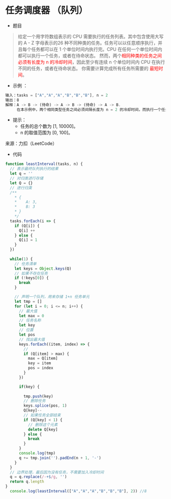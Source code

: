# 任务调度器 （队列）

- 题目
>给定一个用字符数组表示的 CPU 需要执行的任务列表。其中包含使用大写的 A - Z 字母表示的26 种不同种类的任务。任务可以以任意顺序执行，并且每个任务都可以在 1 个单位时间内执行完。CPU 在任何一个单位时间内都可以执行一个任务，或者在待命状态。
然而，两个<font color=red>相同种类的任务之间必须有长度为 n 的冷却时间</font>，因此至少有连续 n 个单位时间内 CPU 在执行不同的任务，或者在待命状态。
你需要计算完成所有任务所需要的  <font color=red>最短时间</font>。

- 示例 ：
```js
输入：tasks = ["A","A","A","B","B","B"], n = 2
输出：8
解释：A -> B -> (待命) -> A -> B -> (待命) -> A -> B.
     在本示例中，两个相同类型任务之间必须间隔长度为 n = 2 的冷却时间，而执行一个任务只需要一个单位时间，所以中间出现了（待命）状态。 
```

- 提示：
  - 任务的总个数为 [1, 10000]。
  - n 的取值范围为 [0, 100]。

来源：力扣（LeetCode）

- 代码
```js
function leastInterval(tasks, n) {
  // 表示最终队列执行的结果
  let q = ''
  // 对归类进行存储
  let Q = {}
  // 进行归类
  /**
    * {
    *    A: 3,
    *    B: 3
    * }
    */
  tasks.forEach(i => {
    if (Q[i]) {
      Q[i] ++
    } else {
      Q[i] = 1
    }
  })
  
  while(1) {
    // 任务清单
    let keys = Object.keys(Q)
    // 如果不存在任务
    if (!keys[0]) {
      break
    }

    // 声明一个队列，用来存储 1+n 任务单元
    let tmp = []
    for (let i = 0; i <= n; i++) {
      // 最大值
      let max = 0
      // 任务名称 
      let key 
      // 位置     
      let pos  
      // 找出最大值
      keys.forEach((item, index) => {
        //
        if (Q[item] > max) {
          max = Q[item]
          key = item
          pos = index
        }
      })

      if(key) {
        
        tmp.push(key)
        // 删除任务
        keys.splice(pos, 1)
        Q[key]--
        // 如果任务全部结束
        if (Q[key] < 1) {
          // 删除这个元素
          delete Q[key]
        } else {
          break
        }
      }
      console.log(tmp)
      q += tmp.join('').padEnd(n + 1, '-')
    }
  }
  // 边界处理，最后因为没有任务，不需要加入冷却时间
  q = q.replace(/-+$/g, '')
  return q.length
}
  console.log(leastInterval(["A","A","A","B","B","B"], 2)) //8
```